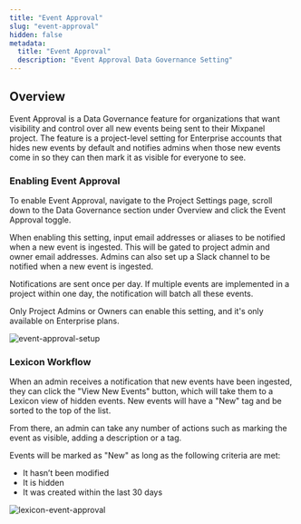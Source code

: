 ```yaml
---
title: "Event Approval"
slug: "event-approval"
hidden: false
metadata:
  title: "Event Approval"
  description: "Event Approval Data Governance Setting"
---
```


## Overview

Event Approval is a Data Governance feature for organizations that want visibility and control over all new events being sent to their Mixpanel project. The feature is a project-level setting for Enterprise accounts that hides new events by default and notifies admins when those new events come in so they can then mark it as visible for everyone to see. 


### Enabling Event Approval

To enable Event Approval, navigate to the Project Settings page, scroll down to the Data Governance section under Overview and click the Event Approval toggle.

When enabling this setting, input email addresses or aliases to be notified when a new event is ingested. This will be gated to project admin and owner email addresses. Admins can also set up a Slack channel to be notified when a new event is ingested.

Notifications are sent once per day. If multiple events are implemented in a project within one day, the notification will batch all these events. 

Only Project Admins or Owners can enable this setting, and it's only available on Enterprise plans. 

![event-approval-setup](/Event-Approval.png)


### Lexicon Workflow

When an admin receives a notification that new events have been ingested, they can click the "View New Events" button, which will take them to a Lexicon view of hidden events. New events will have a "New" tag and be sorted to the top of the list. 

From there, an admin can take any number of actions such as marking the event as visible, adding a description or a tag. 

Events will be marked as "New" as long as the following criteria are met:
- It hasn’t been modified
- It is hidden
- It was created within the last 30 days

![lexicon-event-approval](/Lexicon-Event-Approval.png)


